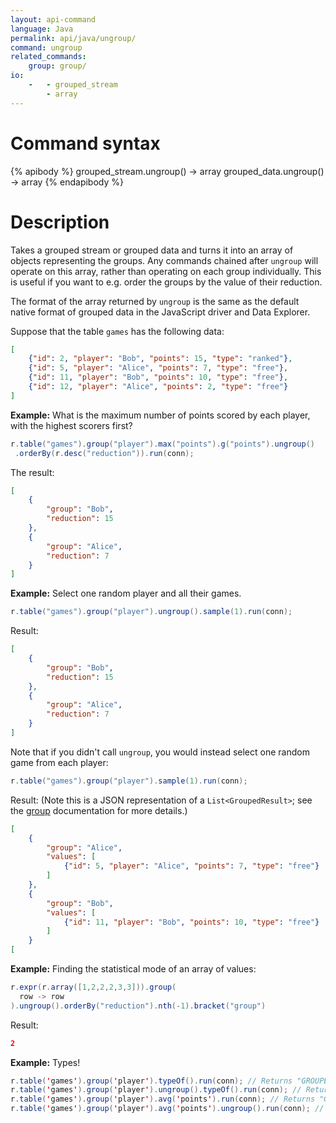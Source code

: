 ```yaml
---
layout: api-command
language: Java
permalink: api/java/ungroup/
command: ungroup
related_commands:
    group: group/
io:
    -   - grouped_stream
        - array
---
```


# Command syntax #

{% apibody %}
grouped_stream.ungroup() &rarr; array
grouped_data.ungroup() &rarr; array
{% endapibody %}

# Description #

Takes a grouped stream or grouped data and turns it into an array of
objects representing the groups.  Any commands chained after `ungroup`
will operate on this array, rather than operating on each group
individually.  This is useful if you want to e.g. order the groups by
the value of their reduction.

The format of the array returned by `ungroup` is the same as the
default native format of grouped data in the JavaScript driver and
Data Explorer.

Suppose that the table `games` has the following data:

```json
[
    {"id": 2, "player": "Bob", "points": 15, "type": "ranked"},
    {"id": 5, "player": "Alice", "points": 7, "type": "free"},
    {"id": 11, "player": "Bob", "points": 10, "type": "free"},
    {"id": 12, "player": "Alice", "points": 2, "type": "free"}
]
```

__Example:__ What is the maximum number of points scored by each
player, with the highest scorers first?

```java
r.table("games").group("player").max("points").g("points").ungroup()
 .orderBy(r.desc("reduction")).run(conn);
```

<!-- stop -->

The result:

```json
[
    {
        "group": "Bob",
        "reduction": 15
    },
    {
        "group": "Alice",
        "reduction": 7
    }
]
```

__Example:__ Select one random player and all their games.

```java
r.table("games").group("player").ungroup().sample(1).run(conn);
```

Result:

```json
[
    {
        "group": "Bob",
        "reduction": 15
    },
    {
        "group": "Alice",
        "reduction": 7
    }
]
```

Note that if you didn't call `ungroup`, you would instead select one
random game from each player:

```java
r.table("games").group("player").sample(1).run(conn);
```

Result: (Note this is a JSON representation of a `List<GroupedResult>`; see the [group](/api/java/group) documentation for more details.)

```json
[
    {
        "group": "Alice",
        "values": [
            {"id": 5, "player": "Alice", "points": 7, "type": "free"}
        ]
    },
    {
        "group": "Bob",
        "values": [
            {"id": 11, "player": "Bob", "points": 10, "type": "free"}
        ]
    }
[
```

__Example:__ Finding the statistical mode of an array of values:
```java
r.expr(r.array([1,2,2,2,3,3])).group(
  row -> row
).ungroup().orderBy("reduction").nth(-1).bracket("group")
```

Result:

```json
2
```


__Example:__ Types!

```java
r.table('games').group('player').typeOf().run(conn); // Returns "GROUPED_STREAM"
r.table('games').group('player').ungroup().typeOf().run(conn); // Returns "ARRAY"
r.table('games').group('player').avg('points').run(conn); // Returns "GROUPED_DATA"
r.table('games').group('player').avg('points').ungroup().run(conn); // Returns "ARRAY"
```
